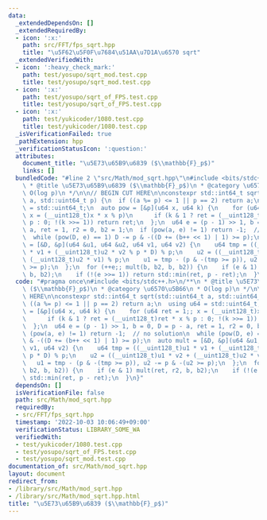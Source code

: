 ```yaml
---
data:
  _extendedDependsOn: []
  _extendedRequiredBy:
  - icon: ':x:'
    path: src/FFT/fps_sqrt.hpp
    title: "\u5F62\u5F0F\u7684\u51AA\u7D1A\u6570 sqrt"
  _extendedVerifiedWith:
  - icon: ':heavy_check_mark:'
    path: test/yosupo/sqrt_mod.test.cpp
    title: test/yosupo/sqrt_mod.test.cpp
  - icon: ':x:'
    path: test/yosupo/sqrt_of_FPS.test.cpp
    title: test/yosupo/sqrt_of_FPS.test.cpp
  - icon: ':x:'
    path: test/yukicoder/1080.test.cpp
    title: test/yukicoder/1080.test.cpp
  _isVerificationFailed: true
  _pathExtension: hpp
  _verificationStatusIcon: ':question:'
  attributes:
    document_title: "\u5E73\u65B9\u6839 ($\\mathbb{F}_p$)"
    links: []
  bundledCode: "#line 2 \"src/Math/mod_sqrt.hpp\"\n#include <bits/stdc++.h>\n/**\n\
    \ * @title \u5E73\u65B9\u6839 ($\\mathbb{F}_p$)\n * @category \u6570\u5B66\n *\
    \ O(log p)\n */\n\n// BEGIN CUT HERE\n\nconstexpr std::int64_t sqrt(std::uint64_t\
    \ a, std::uint64_t p) {\n  if ((a %= p) <= 1 || p == 2) return a;\n  using u64\
    \ = std::uint64_t;\n  auto pow = [&p](u64 x, u64 k) {\n    for (u64 ret = 1;;\
    \ x = (__uint128_t)x * x % p)\n      if (k & 1 ? ret = (__uint128_t)ret * x %\
    \ p : 0; !(k >>= 1)) return ret;\n  };\n  u64 e = (p - 1) >> 1, b = 0, D = p -\
    \ a, ret = 1, r2 = 0, b2 = 1;\n  if (pow(a, e) != 1) return -1;  // no solution\n\
    \  while (pow(D, e) == 1) D -= p & -((D += (b++ << 1) | 1) >= p);\n  auto mult\
    \ = [&D, &p](u64 &u1, u64 &u2, u64 v1, u64 v2) {\n    u64 tmp = ((__uint128_t)u1\
    \ * v1 + (__uint128_t)u2 * v2 % p * D) % p;\n    u2 = ((__uint128_t)u1 * v2 +\
    \ (__uint128_t)u2 * v1) % p;\n    u1 = tmp - (p & -(tmp >= p)), u2 -= p & -(u2\
    \ >= p);\n  };\n  for (++e;; mult(b, b2, b, b2)) {\n    if (e & 1) mult(ret, r2,\
    \ b, b2);\n    if (!(e >>= 1)) return std::min(ret, p - ret);\n  }\n}\n"
  code: "#pragma once\n#include <bits/stdc++.h>\n/**\n * @title \u5E73\u65B9\u6839\
    \ ($\\mathbb{F}_p$)\n * @category \u6570\u5B66\n * O(log p)\n */\n\n// BEGIN CUT\
    \ HERE\n\nconstexpr std::int64_t sqrt(std::uint64_t a, std::uint64_t p) {\n  if\
    \ ((a %= p) <= 1 || p == 2) return a;\n  using u64 = std::uint64_t;\n  auto pow\
    \ = [&p](u64 x, u64 k) {\n    for (u64 ret = 1;; x = (__uint128_t)x * x % p)\n\
    \      if (k & 1 ? ret = (__uint128_t)ret * x % p : 0; !(k >>= 1)) return ret;\n\
    \  };\n  u64 e = (p - 1) >> 1, b = 0, D = p - a, ret = 1, r2 = 0, b2 = 1;\n  if\
    \ (pow(a, e) != 1) return -1;  // no solution\n  while (pow(D, e) == 1) D -= p\
    \ & -((D += (b++ << 1) | 1) >= p);\n  auto mult = [&D, &p](u64 &u1, u64 &u2, u64\
    \ v1, u64 v2) {\n    u64 tmp = ((__uint128_t)u1 * v1 + (__uint128_t)u2 * v2 %\
    \ p * D) % p;\n    u2 = ((__uint128_t)u1 * v2 + (__uint128_t)u2 * v1) % p;\n \
    \   u1 = tmp - (p & -(tmp >= p)), u2 -= p & -(u2 >= p);\n  };\n  for (++e;; mult(b,\
    \ b2, b, b2)) {\n    if (e & 1) mult(ret, r2, b, b2);\n    if (!(e >>= 1)) return\
    \ std::min(ret, p - ret);\n  }\n}"
  dependsOn: []
  isVerificationFile: false
  path: src/Math/mod_sqrt.hpp
  requiredBy:
  - src/FFT/fps_sqrt.hpp
  timestamp: '2022-10-03 10:06:49+09:00'
  verificationStatus: LIBRARY_SOME_WA
  verifiedWith:
  - test/yukicoder/1080.test.cpp
  - test/yosupo/sqrt_of_FPS.test.cpp
  - test/yosupo/sqrt_mod.test.cpp
documentation_of: src/Math/mod_sqrt.hpp
layout: document
redirect_from:
- /library/src/Math/mod_sqrt.hpp
- /library/src/Math/mod_sqrt.hpp.html
title: "\u5E73\u65B9\u6839 ($\\mathbb{F}_p$)"
---
```


